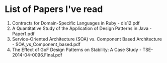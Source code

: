 # List of Papers I've read

1. Contracts for Domain-Specific Languages in Ruby - dls12.pdf
2. A Quantitative Study of the Application of Design Patterns
in Java - Paper1.pdf
3. Service-Oriented Architecture (SOA)
vs. Component Based Architecture - SOA_vs_Component_based.pdf
4. The Effect of GoF Design Patterns on Stability:
A Case Study - TSE-2014-04-0096.Final.pdf
